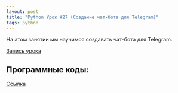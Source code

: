 ```yaml
---
layout: post
title: "Python Урок #27 (Создание чат-бота для Telegram)"
tags: python
---
```


На этом занятии мы научимся создавать чат-бота для Telegram.

[Запись урока](https://us02web.zoom.us/rec/share/RA4MFlBk7pu9TInJjPd4JsYrzbx3TIebN1BfJctAByQn4gHBbmJ8u-W_OcY7QJFL.QfPpc-MXTuGRxu1I?startTime=1619260104000)

## Программные коды:
[Cсылка](https://replit.com/@JuniorCodeKryla/telebot-1#main.py)